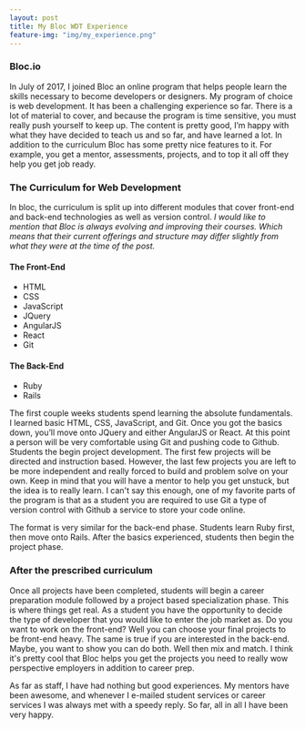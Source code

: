 ```yaml
---
layout: post
title: My Bloc WDT Experience
feature-img: "img/my_experience.png"
---
```


### Bloc.io ###
In July of 2017, I joined Bloc an online program that helps people learn the skills necessary to become developers or designers. My program of choice is web development. It has been a challenging experience so far. There is a lot of material to cover, and because the program is time sensitive, you must really push yourself to keep up. The content is pretty good, I’m happy with what they have decided to teach us and so far, and have learned a lot. In addition to the curriculum Bloc has some pretty nice features to it. For example, you get a mentor, assessments, projects, and to top it all off they help you get job ready.

### The Curriculum for Web Development ###
In bloc, the curriculum is split up into different modules that cover front-end and back-end technologies as well as version control. *I would like to mention that Bloc is always evolving and improving their courses. Which means that their current offerings and structure may differ slightly from what they were at the time of the post.*
#### The Front-End ####
* HTML
* CSS
* JavaScript
* JQuery
* AngularJS
* React
* Git

#### The Back-End ####
* Ruby
* Rails

The first couple weeks students spend learning the absolute fundamentals. I learned basic HTML, CSS, JavaScript, and Git. Once you got the basics down, you’ll move onto JQuery and either AngularJS or React. At this point a person will be very comfortable using Git and pushing code to Github. Students the begin project development. The first few projects will be directed and instruction based. However, the last few projects you are left to be more independent and really forced to build and problem solve on your own. Keep in mind that you will have a mentor to help you get unstuck, but the idea is to really learn. I can't say this enough, one of my favorite parts of the program is that as a student you are required to use Git a type of version control with Github a service to store your code online.

The format is very similar for the back-end phase. Students learn Ruby first, then move onto Rails. After the basics experienced, students then begin the project phase.

### After the prescribed curriculum ###

Once all projects have been completed, students will begin a career preparation module followed by a project based specialization phase. This is where things get real. As a student you have the opportunity to decide the type of developer that you would like to enter the job market as. Do you want to work on the front-end? Well you can choose your final projects to be front-end heavy. The same is true if you are interested in the back-end. Maybe, you want to show you can do both. Well then mix and match. I think it's pretty cool that Bloc helps you get the projects you need to really wow perspective employers in addition to career prep.

As far as staff, I have had nothing but good experiences. My mentors have been awesome, and whenever I e-mailed student services or career services I was always met with a speedy reply. So far, all in all I have been very happy.
